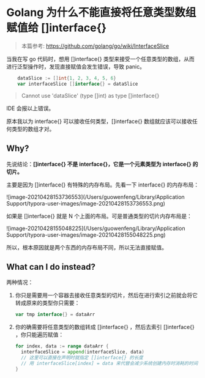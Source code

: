 # Golang 为什么不能直接将任意类型数组赋值给 []interface{}

> 本篇参考: https://github.com/golang/go/wiki/InterfaceSlice

当我在写 go 代码时，想用 []interface{} 类型来接受一个任意类型的数组，从而进行泛型操作时，发现直接赋值会发生错误，导致 panic。

```go
	dataSlice := []int{1, 2, 3, 4, 5, 6}
	var interfaceSlice []interface{} = dataSlice
```

> Cannot use 'dataSlice' (type []int) as type []interface{}

IDE 会报以上错误。

原本我以为 interface{} 可以接收任何类型，[]interface{} 数组就应该可以接收任何类型的数组才对。

## Why?

先说结论：**[]interface{} 不是 interface{}，它是一个元素类型为 interface{} 的切片。**

主要是因为 []interface{} 有特殊的内存布局。先看一下 interface{} 的内存布局：

![image-20210428153736553](/Users/guowenfeng/Library/Application Support/typora-user-images/image-20210428153736553.png)

如果是 []interface{} 就是 N 个上面的布局。可是普通类型的切片内存布局是：

![image-20210428155048225](/Users/guowenfeng/Library/Application Support/typora-user-images/image-20210428155048225.png)

所以，根本原因就是两个东西的内存布局不同，所以无法直接赋值。

## What can I do instead?

两种情况：

1. 你只是需要用一个容器去接收任意类型的切片，然后在进行索引之前就会将它转成原来的类型你只需要：

   ```go
   var tmp interface{} = dataArr
   ```

2. 你的确需要将任意类型的数组转成 []interface{} ，然后去索引 []interface{} ，你只能遍历赋值：

   ```go
   for index, data := range dataArr {
     interfaceSlice = append(interfaceSlice, data)
     // 这里可以直接在声明时就指定 []interface{} 的长度
     // 用 interfaceSlice[index] = data 来代替会减少系统创建内存时消耗的时间
   }
   ```

